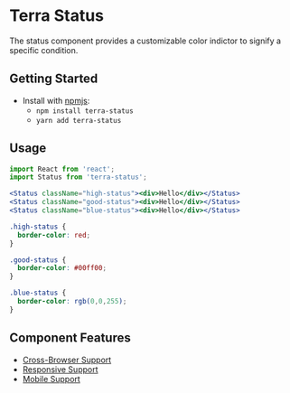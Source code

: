 # Terra Status

The status component provides a customizable color indictor to signify a specific condition.

## Getting Started

- Install with [npmjs](https://www.npmjs.com):
  - `npm install terra-status`
  - `yarn add terra-status`

## Usage

```jsx
import React from 'react';
import Status from 'terra-status';

<Status className="high-status"><div>Hello</div></Status>
<Status className="good-status"><div>Hello</div></Status>
<Status className="blue-status"><div>Hello</div></Status>
```

```css
.high-status {
  border-color: red;
}

.good-status {
  border-color: #00ff00;
}

.blue-status {
  border-color: rgb(0,0,255);
}
```

## Component Features
* [Cross-Browser Support](https://github.com/cerner/terra-ui/blob/master/src/terra-dev-site/contributing/ComponentStandards.e.contributing.md#cross-browser-support)
* [Responsive Support](https://github.com/cerner/terra-ui/blob/master/src/terra-dev-site/contributing/ComponentStandards.e.contributing.md#responsive-support)
* [Mobile Support](https://github.com/cerner/terra-ui/blob/master/src/terra-dev-site/contributing/ComponentStandards.e.contributing.md#mobile-support)
